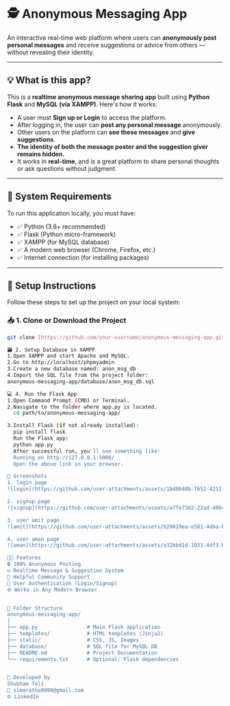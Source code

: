 # 🕵️ Anonymous Messaging App

An interactive real-time web platform where users can **anonymously post personal messages** and receive suggestions or advice from others — without revealing their identity.

---

## 💡 What is this app?

This is a **realtime anonymous message sharing app** built using **Python Flask** and **MySQL (via XAMPP)**. Here's how it works:

- A user must **Sign up or Login** to access the platform.
- After logging in, the user can **post any personal message** anonymously.
- Other users on the platform can **see these messages** and **give suggestions**.
- **The identity of both the message poster and the suggestion giver remains hidden.**
- It works in **real-time**, and is a great platform to share personal thoughts or ask questions without judgment.

---

## 🧰 System Requirements

To run this application locally, you must have:

- ✅ Python (3.6+ recommended)
- ✅ Flask (Python micro-framework)
- ✅ XAMPP (for MySQL database)
- ✅ A modern web browser (Chrome, Firefox, etc.)
- ✅ Internet connection (for installing packages)

---

## 🔧 Setup Instructions
Follow these steps to set up the project on your local system:

### 📥 1. Clone or Download the Project

```bash
git clone [https://github.com/your-username/anonymous-messaging-app.git](https://github.com/shubhamteli9990/anonymous-confession.git)

🗃️ 2. Setup Database in XAMPP
1.Open XAMPP and start Apache and MySQL.
2.Go to http://localhost/phpmyadmin
3.Create a new database named: anon_msg_db
4.Import the SQL file from the project folder:
anonymous-messaging-app/database/anon_msg_db.sql

💻 4. Run the Flask App
1.Open Command Prompt (CMD) or Terminal.
2.Navigate to the folder where app.py is located.
  cd path/to/anonymous-messaging-app/

3.Install Flask (if not already installed):
  pip install flask
  Run the Flask app:
  python app.py
  After successful run, you'll see something like:
  Running on http://127.0.0.1:5000/
  Open the above link in your browser.

📸 Screenshots
1. login page 
![login](https://github.com/user-attachments/assets/1bd8648b-f652-4211-9e38-ba30d96cd67e)

2. signup page 
![signup](https://github.com/user-attachments/assets/a7fe73d2-22ad-4864-95e0-0882d9166594)

3. user amit page
![amit](https://github.com/user-attachments/assets/b28019ea-e581-4dba-b83a-040d4a6a6d10)

4. user aman page
![aman](https://github.com/user-attachments/assets/a32bbd1d-1031-4df3-bcf8-c7ac23a28169)

👨‍💻 Features
🔒 100% Anonymous Posting
✉️ Realtime Message & Suggestion System
🧠 Helpful Community Support
👤 User Authentication (Login/Signup)
🌐 Works in Any Modern Browser


📂 Folder Structure
anonymous-messaging-app/
│
├── app.py                # Main Flask application
├── templates/            # HTML templates (Jinja2)
├── static/               # CSS, JS, Images
├── database/             # SQL file for MySQL DB
├── README.md             # Project Documentation
└── requirements.txt      # Optional: Flask dependencies


🙋 Developed by
Shubham Teli
📧 slmaratha9990@gmail.com
🌐 LinkedIn
